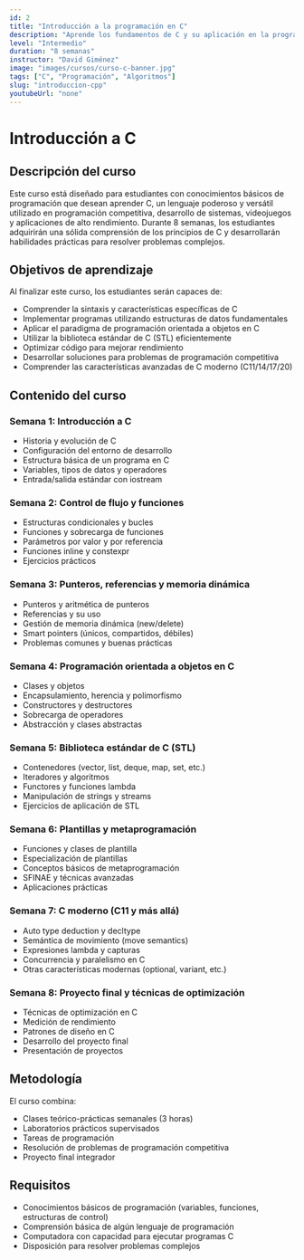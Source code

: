 ```yaml
---
id: 2
title: "Introducción a la programación en C"
description: "Aprende los fundamentos de C y su aplicación en la programación competitiva y desarrollo de sistemas."
level: "Intermedio"
duration: "8 semanas"
instructor: "David Giménez"
image: "images/cursos/curso-c-banner.jpg"
tags: ["C", "Programación", "Algoritmos"]
slug: "introduccion-cpp"
youtubeUrl: "none"
---
```


# Introducción a C

## Descripción del curso

Este curso está diseñado para estudiantes con conocimientos básicos de programación que desean aprender C, un lenguaje poderoso y versátil utilizado en programación competitiva, desarrollo de sistemas, videojuegos y aplicaciones de alto rendimiento. Durante 8 semanas, los estudiantes adquirirán una sólida comprensión de los principios de C y desarrollarán habilidades prácticas para resolver problemas complejos.

## Objetivos de aprendizaje

Al finalizar este curso, los estudiantes serán capaces de:

- Comprender la sintaxis y características específicas de C
- Implementar programas utilizando estructuras de datos fundamentales
- Aplicar el paradigma de programación orientada a objetos en C
- Utilizar la biblioteca estándar de C (STL) eficientemente
- Optimizar código para mejorar rendimiento
- Desarrollar soluciones para problemas de programación competitiva
- Comprender las características avanzadas de C moderno (C11/14/17/20)

## Contenido del curso

### Semana 1: Introducción a C
- Historia y evolución de C
- Configuración del entorno de desarrollo
- Estructura básica de un programa en C
- Variables, tipos de datos y operadores
- Entrada/salida estándar con iostream

### Semana 2: Control de flujo y funciones
- Estructuras condicionales y bucles
- Funciones y sobrecarga de funciones
- Parámetros por valor y por referencia
- Funciones inline y constexpr
- Ejercicios prácticos

### Semana 3: Punteros, referencias y memoria dinámica
- Punteros y aritmética de punteros
- Referencias y su uso
- Gestión de memoria dinámica (new/delete)
- Smart pointers (únicos, compartidos, débiles)
- Problemas comunes y buenas prácticas

### Semana 4: Programación orientada a objetos en C
- Clases y objetos
- Encapsulamiento, herencia y polimorfismo
- Constructores y destructores
- Sobrecarga de operadores
- Abstracción y clases abstractas

### Semana 5: Biblioteca estándar de C (STL)
- Contenedores (vector, list, deque, map, set, etc.)
- Iteradores y algoritmos
- Functores y funciones lambda
- Manipulación de strings y streams
- Ejercicios de aplicación de STL

### Semana 6: Plantillas y metaprogramación
- Funciones y clases de plantilla
- Especialización de plantillas
- Conceptos básicos de metaprogramación
- SFINAE y técnicas avanzadas
- Aplicaciones prácticas

### Semana 7: C moderno (C11 y más allá)
- Auto type deduction y decltype
- Semántica de movimiento (move semantics)
- Expresiones lambda y capturas
- Concurrencia y paralelismo en C
- Otras características modernas (optional, variant, etc.)

### Semana 8: Proyecto final y técnicas de optimización
- Técnicas de optimización en C
- Medición de rendimiento
- Patrones de diseño en C
- Desarrollo del proyecto final
- Presentación de proyectos

## Metodología

El curso combina:
- Clases teórico-prácticas semanales (3 horas)
- Laboratorios prácticos supervisados
- Tareas de programación
- Resolución de problemas de programación competitiva
- Proyecto final integrador

## Requisitos

- Conocimientos básicos de programación (variables, funciones, estructuras de control)
- Comprensión básica de algún lenguaje de programación
- Computadora con capacidad para ejecutar programas C
- Disposición para resolver problemas complejos